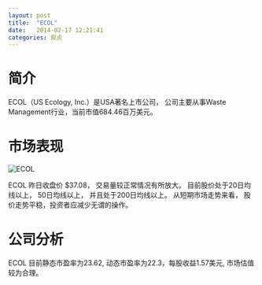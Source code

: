 ```yaml
---
layout: post
title:  "ECOL"
date:   2014-02-17 12:21:41
categories: 观点
---
```


# 简介
ECOL（US Ecology, Inc.）是USA著名上市公司，
公司主要从事Waste Management行业，当前市值684.46百万美元。

# 市场表现

![ECOL](http://finviz.com/chart.ashx?t=ECOL&ty=c&ta=1&p=d&s=l)

ECOL 昨日收盘价 $37.08，
交易量较正常情况有所放大。
目前股价处于20日均线以上，
50日均线以上，
并且处于200日均线以上。
从短期市场走势来看，
股价走势平稳，投资者应减少无谓的操作。

# 公司分析
ECOL 目前静态市盈率为23.62, 动态市盈率为22.3，每股收益1.57美元,
市场估值较为合理。
